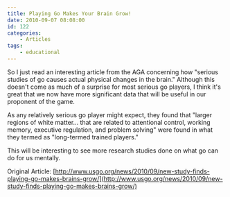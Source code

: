```yaml
---
title: Playing Go Makes Your Brain Grow!
date: 2010-09-07 08:08:00
id: 122
categories:
	- Articles
tags:
	- educational
---
```


<div style="clear: both; text-align: left;">

So I just read an interesting article from the AGA concerning how "serious studies of go causes actual physical changes in the brain." Although this doesn't come as much of a surprise for most serious go players, I think it's great that we now have more significant data that will be useful in our proponent of the game.

As any relatively serious go player might expect, they found that "larger regions of white matter... that are related to attentional control, working memory, executive regulation, and problem solving" were found in what they termed as "long-termed trained players."

This will be interesting to see more research studies done on what go can do for us mentally.

Original Article: [http://www.usgo.org/news/2010/09/new-study-finds-playing-go-makes-brains-grow/](http://www.usgo.org/news/2010/09/new-study-finds-playing-go-makes-brains-grow/)

</div>